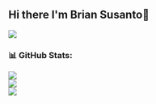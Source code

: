 ## Hi there I'm Brian Susanto👋

<img src="https://media.tenor.com/X1nlfLKP6toAAAAM/cat-eat.gif">

### 📊 GitHub Stats:
![](https://github-readme-stats.vercel.app/api?username=BriranSus&theme=github_dark&hide_border=false&include_all_commits=false&count_private=false)<br/>
![](https://github-readme-streak-stats.herokuapp.com/?user=BriranSus&theme=github_dark&hide_border=false)<br/>
![](https://github-readme-stats.vercel.app/api/top-langs/?username=BriranSus&theme=github_dark&hide_border=false&include_all_commits=false&count_private=false&layout=compact)
